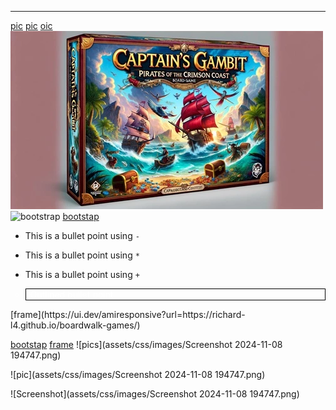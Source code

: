 ___
[pic](assets/css/images/new-games-3.webp)
[pic](/workspace/boardwalk-games/assets/css/images/services-1.webp)
[oic](<img src="assets/css/images/new-games-3.webp" alt="New Games Image">
)
![New Games Image](assets/css/images/new-games-3.webp)
![bootstrap](https://getbootstrap.com/)
[bootstap](https://getbootstrap.com/)
- This is a bullet point using `-`
* This is a bullet point using `*`
+ This is a bullet point using `+`
<ul>
  <li style="list-style-type: circle; color: white; border: 1px solid black; padding-left: 0.5em;">Outlined bullet point</li>
</ul>
[frame](https://ui.dev/amiresponsive?url=https://richard-l4.github.io/boardwalk-games/)

[bootstap](https://getbootstrap.com/)
[frame](https://ui.dev/amiresponsive?url=https://richard-l4.github.io/boardwalk-games/)
![pics](assets/css/images/Screenshot 2024-11-08 194747.png)

![pic](assets/css/images/Screenshot 2024-11-08 194747.png)

![Screenshot](assets/css/images/Screenshot 2024-11-08 194747.png)